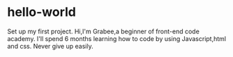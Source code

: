 # hello-world
Set up my first project.
Hi,I'm Grabee,a beginner of front-end code academy.
I'll spend 6 months learning how to code by using Javascript,html and css.
Never give up easily.
